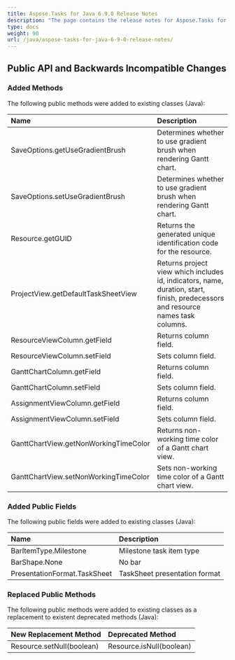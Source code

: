```yaml
---
title: Aspose.Tasks for Java 6.9.0 Release Notes
description: "The page contains the release notes for Aspose.Tasks for Java 6.9.0."
type: docs
weight: 90
url: /java/aspose-tasks-for-java-6-9-0-release-notes/
---
```


## **Public API and Backwards Incompatible Changes**

### **Added Methods**
The following public methods were added to existing classes (Java):

|**Name** |**Description** |
| :- | :- |
|SaveOptions.getUseGradientBrush|Determines whether to use gradient brush when rendering Gantt chart. |
|SaveOptions.setUseGradientBrush|Determines whether to use gradient brush when rendering Gantt chart. |
|Resource.getGUID|Returns the generated unique identification code for the resource. |
|ProjectView.getDefaultTaskSheetView|Returns project view which includes id, indicators, name, duration, start, finish, predecessors and resource names task columns. |
|ResourceViewColumn.getField|Returns column field. |
|ResourceViewColumn.setField|Sets column field. |
|GanttChartColumn.getField|Returns column field. |
|GanttChartColumn.setField|Sets column field. |
|AssignmentViewColumn.getField|Returns column field. |
|AssignmentViewColumn.setField|Sets column field. |
|GanttChartView.getNonWorkingTimeColor|Returns non-working time color of a Gantt chart view. |
|GanttChartView.setNonWorkingTimeColor|Sets non-working time color of a Gantt chart view. |

### **Added Public Fields**
The following public fields were added to existing classes (Java):

|**Name** |**Description** |
| :- | :- |
|BarItemType.Milestone|Milestone task item type |
|BarShape.None|No bar |
|PresentationFormat.TaskSheet|TaskSheet presentation format |
### **Replaced Public Methods**
The following public methods were added to existing classes as a replacement to existent deprecated methods (Java):

|**New Replacement Method** |Deprecated Method |
| :- | :- |
|Resource.setNull(boolean)|Resource.isNull(boolean)|

